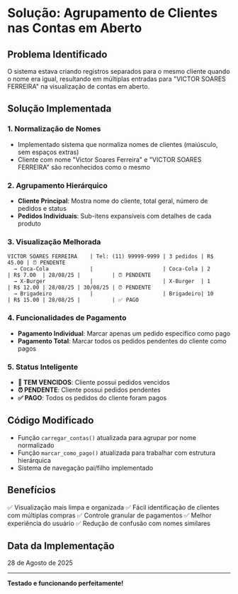 # Solução: Agrupamento de Clientes nas Contas em Aberto

## Problema Identificado
O sistema estava criando registros separados para o mesmo cliente quando o nome era igual, resultando em múltiplas entradas para "VICTOR SOARES FERREIRA" na visualização de contas em aberto.

## Solução Implementada

### 1. Normalização de Nomes
- Implementado sistema que normaliza nomes de clientes (maiúsculo, sem espaços extras)
- Cliente com nome "Victor Soares Ferreira" e "VICTOR SOARES FERREIRA" são reconhecidos como o mesmo

### 2. Agrupamento Hierárquico
- **Cliente Principal**: Mostra nome do cliente, total geral, número de pedidos e status
- **Pedidos Individuais**: Sub-itens expansíveis com detalhes de cada produto

### 3. Visualização Melhorada
```
VICTOR SOARES FERREIRA    | Tel: (11) 99999-9999 | 3 pedidos | R$ 45.00 | ⏰ PENDENTE
  → Coca-Cola             |                      | Coca-Cola | 2        | R$ 7.00  | 28/08/25 |          | ⏰ PENDENTE
  → X-Burger              |                      | X-Burger  | 1        | R$ 12.00 | 28/08/25 | 30/08/25 | ⏰ PENDENTE  
  → Brigadeiro            |                      | Brigadeiro| 10       | R$ 15.00 | 28/08/25 |          | ✅ PAGO
```

### 4. Funcionalidades de Pagamento
- **Pagamento Individual**: Marcar apenas um pedido específico como pago
- **Pagamento Total**: Marcar todos os pedidos pendentes do cliente como pagos

### 5. Status Inteligente
- **🔴 TEM VENCIDOS**: Cliente possui pedidos vencidos
- **⏰ PENDENTE**: Cliente possui pedidos pendentes
- **✅ PAGO**: Todos os pedidos do cliente foram pagos

## Código Modificado
- Função `carregar_contas()` atualizada para agrupar por nome normalizado
- Função `marcar_como_pago()` atualizada para trabalhar com estrutura hierárquica
- Sistema de navegação pai/filho implementado

## Benefícios
✅ Visualização mais limpa e organizada
✅ Fácil identificação de clientes com múltiplas compras
✅ Controle granular de pagamentos
✅ Melhor experiência do usuário
✅ Redução de confusão com nomes similares

## Data da Implementação
28 de Agosto de 2025

---
**Testado e funcionando perfeitamente!**